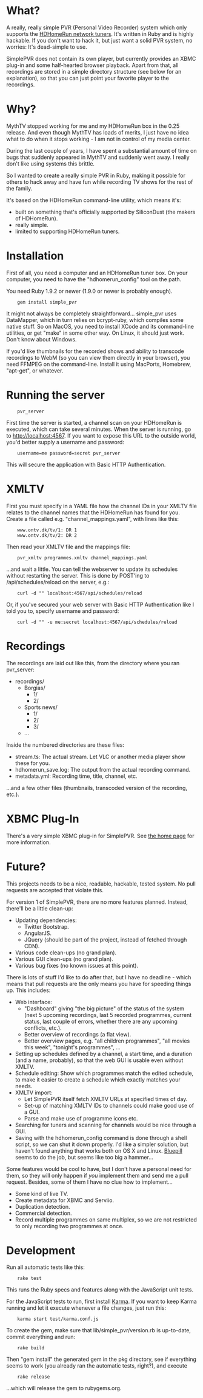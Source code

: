 What?
=====
A really, really simple PVR (Personal Video Recorder) system which only supports the
[HDHomeRun network tuners](http://www.silicondust.com/). It's written in Ruby and is highly hackable. If
you don't want to hack it, but just want a solid PVR system, no worries: It's dead-simple to use.

SimplePVR does not contain its own player, but currently provides an XBMC plug-in and some half-hearted
browser playback. Apart from that, all recordings are stored in a simple directory structure (see below
for an explanation), so that you can just point your favorite player to the recordings.

Why?
====
MythTV stopped working for me and my HDHomeRun box in the 0.25 release. And even though MythTV has loads
of merits, I just have no idea what to do when it stops working - I am not in control of my media center.

During the last couple of years, I have spent a substantial amount of time on bugs that suddenly appeared
in MythTV and suddenly went away. I really don't like using systems this brittle.

So I wanted to create a really simple PVR in Ruby, making it possible for others to hack away and have
fun while recording TV shows for the rest of the family.

It's based on the HDHomeRun command-line utility, which means it's:

* built on something that's officially supported by SiliconDust (the makers of HDHomeRun).
* really simple.
* limited to supporting HDHomeRun tuners.

Installation
============
First of all, you need a computer and an HDHomeRun tuner box. On your computer, you need to have the
"hdhomerun_config" tool on the path.

You need Ruby 1.9.2 or newer (1.9.0 or newer is probably enough).

        gem install simple_pvr

It might not always be completely straightforward... simple_pvr uses DataMapper, which in turn relies on
bcrypt-ruby, which compiles some native stuff. So on MacOS, you need to install XCode and its command-line
utilities, or get "make" in some other way. On Linux, it should just work. Don't know about Windows.

If you'd like thumbnails for the recorded shows and ability to transcode recordings to WebM (so you can view
them directly in your browser), you need FFMPEG on the command-line. Install it using MacPorts, Homebrew,
"apt-get", or whatever.

Running the server
==================

        pvr_server

First time the server is started, a channel scan on your HDHomeRun is executed, which can take several minutes.
When the server is running, go to [http://localhost:4567](http://localhost:4567). If you want to expose this
URL to the outside world, you'd better supply a username and password:

        username=me password=secret pvr_server

This will secure the application with Basic HTTP Authentication.

XMLTV
=====
First you must specify in a YAML file how the channel IDs in your XMLTV file relates to the channel names
that the HDHomeRun has found for you. Create a file called e.g. "channel_mappings.yaml", with lines like this:

        www.ontv.dk/tv/1: DR 1
        www.ontv.dk/tv/2: DR 2

Then read your XMLTV file and the mappings file:

        pvr_xmltv programmes.xmltv channel_mappings.yaml

...and wait a little. You can tell the webserver to update its schedules without restarting the server. This is
done by POST'ing to /api/schedules/reload on the server, e.g.:

        curl -d "" localhost:4567/api/schedules/reload

Or, if you've secured your web server with Basic HTTP Authentication like I told you to, specify username and password:

        curl -d "" -u me:secret localhost:4567/api/schedules/reload

Recordings
==========
The recordings are laid out like this, from the directory where you ran pvr_server:

* recordings/
  * Borgias/
     * 1/
     * 2/
  * Sports news/
     * 1/
     * 2/
     * 3/
  * ...

Inside the numbered directories are these files:

* stream.ts: The actual stream. Let VLC or another media player show these for you.
* hdhomerun_save.log: The output from the actual recording command.
* metadata.yml: Recording time, title, channel, etc.

...and a few other files (thumbnails, transcoded version of the recording, etc.).

XBMC Plug-In
============
There's a very simple XBMC plug-in for SimplePVR. See [the home page](https://github.com/olefriis/simplepvr)
for more information.

Future?
=======
This projects needs to be a nice, readable, hackable, tested system. No pull requests are
accepted that violate this.

For version 1 of SimplePVR, there are no more features planned. Instead, there'll be a little clean-up:

* Updating dependencies:
  * Twitter Bootstrap.
  * AngularJS.
  * JQuery (should be part of the project, instead of fetched through CDN).
* Various code clean-ups (no grand plan).
* Various GUI clean-ups (no grand plan).
* Various bug fixes (no known issues at this point).

There is lots of stuff I'd like to do after that, but I have no deadline - which means that pull
requests are the only means you have for speeding things up. This includes:

* Web interface:
  * "Dashboard" giving "the big picture" of the status of the system (next 5 upcoming recordings,
    last 5 recorded programmes, current status, last couple of errors, whether there are any
    upcoming conflicts, etc.).
  * Better overview of recordings (a flat view).
  * Better overview pages, e.g. "all children programmes", "all movies this week", "tonight's
    programmes", ...
* Setting up schedules defined by a channel, a start time, and a duration (and a name,
  probably), so that the web GUI is usable even without XMLTV.
* Schedule editing: Show which programmes match the edited schedule, to make it easier to create
  a schedule which exactly matches your needs.
* XMLTV import:
  * Let SimplePVR itself fetch XMLTV URLs at specified times of day.
  * Set-up of matching XMLTV IDs to channels could make good use of a GUI.
  * Parse and make use of programme icons etc.
* Searching for tuners and scanning for channels would be nice through a GUI.
* Saving with the hdhomerun_config command is done through a shell script, so we can shut it down properly. I'd
  like a simpler solution, but haven't found anything that works both on OS X and Linux.
  [Bluepill](https://github.com/arya/bluepill) seems to do the job, but seems like too big a hammer...

Some features would be cool to have, but I don't have a personal need for them, so they will only
happen if *you* implement them and send me a pull request. Besides, some of them I have no clue how
to implement...

* Some kind of live TV.
* Create metadata for XBMC and Serviio.
* Duplication detection.
* Commercial detection.
* Record multiple programmes on same multiplex, so we are not restricted to only recording two
  programmes at once.

Development
===========
Run all automatic tests like this:

        rake test

This runs the Ruby specs and features along with the JavaScript unit tests.

For the JavaScript tests to run, first install [Karma](http://karma-runner.github.com/0.8/index.html).
If you want to keep Karma running and let it execute whenever a file changes, just run this:

        karma start test/karma.conf.js

To create the gem, make sure that lib/simple_pvr/version.rb is up-to-date, commit everything and run:

        rake build

Then "gem install" the generated gem in the pkg directory, see if everything seems to work (you already ran
the automatic tests, right?), and execute

        rake release

...which will release the gem to rubygems.org.